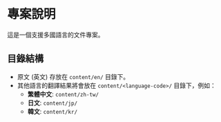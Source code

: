# 專案說明

這是一個支援多國語言的文件專案。

## 目錄結構

-   原文 (英文) 存放在 `content/en/` 目錄下。
-   其他語言的翻譯結果將會放在 `content/<language-code>/` 目錄下，例如：
    -   **繁體中文**: `content/zh-tw/`
    -   **日文**: `content/jp/`
    -   **韓文**: `content/kr/`
